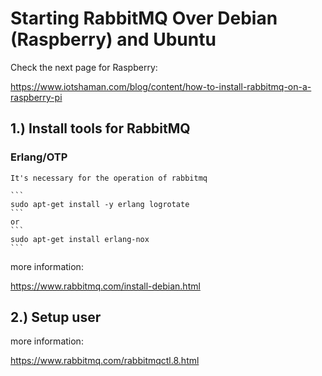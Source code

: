 # Starting RabbitMQ Over Debian (Raspberry) and Ubuntu

Check the next page for Raspberry:

https://www.iotshaman.com/blog/content/how-to-install-rabbitmq-on-a-raspberry-pi

## 1.) Install tools for RabbitMQ

  ### Erlang/OTP

    It's necessary for the operation of rabbitmq

    ```
    sudo apt-get install -y erlang logrotate
    ```
    or
    ```
    sudo apt-get install erlang-nox
    ```


 more information:
 
 https://www.rabbitmq.com/install-debian.html





## 2.) Setup user 

more information:

https://www.rabbitmq.com/rabbitmqctl.8.html











